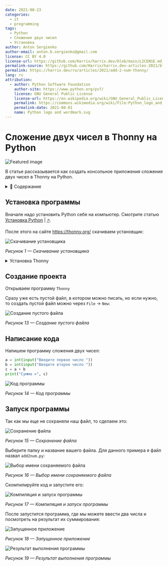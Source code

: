 ```yaml
---
date: 2021-08-23
categories:
  - it
  - programming
tags:
  - Python
  - Сложение двух чисел
  - Установка
author: Anton Sergienko
author-email: anton.b.sergienko@gmail.com
license: CC BY 4.0
license-url: https://github.com/Harrix/harrix.dev/blob/main/LICENSE.md
permalink-source: https://github.com/Harrix/harrix.dev-articles-2021/blob/main/add-2-num-thonny/add-2-num-thonny.md
permalink: https://harrix.dev/ru/articles/2021/add-2-num-thonny/
lang: ru
attribution:
  - author: Python Software Foundation
    author-site: https://www.python.org/psf/
    license: GNU General Public License
    license-url: https://en.wikipedia.org/wiki/GNU_General_Public_License
    permalink: https://commons.wikimedia.org/wiki/File:Python_logo_and_wordmark.svg
    permalink-date: 2021-08-01
    name: Python logo and wordmark.svg
---
```


# Сложение двух чисел в Thonny на Python

![Featured image](featured-image.svg)

В статье рассказывается как создать консольное приложения сложения двух чисел в Thonny на Python.

<details>
<summary>📖 Содержание</summary>

## Содержание

- [Установка программы](#установка-программы)
- [Создание проекта](#создание-проекта)
- [Написание кода](#написание-кода)
- [Запуск программы](#запуск-программы)

</details>

## Установка программы

Вначале надо установить Python себе на компьютер. Смотрите статью [Установка Python](https://github.com/Harrix/harrix.dev-articles-2021/blob/main/install-python/install-python.md) | [🡥](https://harrix.dev/ru/articles/2021/install-python/).

После этого на сайте <https://thonny.org/> скачиваем установщик:

![Скачивание установщика](img/download.png)

_Рисунок 1 — Скачивание установщика_

<details>
<summary>Установка Thonny</summary>

![Выбор установки для всех пользователей](img/install-mode.png)

_Рисунок 2 — Выбор установки для всех пользователей_

![Начальное окно установки](img/install_01.png)

_Рисунок 3 — Начальное окно установки_

![Соглашение с условиями](img/install_02.png)

_Рисунок 4 — Соглашение с условиями_

![Выбор пути установки программы](img/install_03.png)

_Рисунок 5 — Выбор пути установки программы_

![Выбор расположения в меню Пуск](img/install_04.png)

_Рисунок 6 — Выбор расположения в меню Пуск_

![Создание ярлыка на рабочем столе](img/install_05.png)

_Рисунок 7 — Создание ярлыка на рабочем столе_

![Окно перед процессом установки](img/install_06.png)

_Рисунок 8 — Окно перед процессом установки_

![Процесс установки](img/install_07.png)

_Рисунок 9 — Процесс установки_

![Окончание установки](img/install_08.png)

_Рисунок 10 — Окончание установки_

При запуске Thonny вас спросят про язык интерфейса (русский там есть тоже, но не советую его выбирать):

![Настройка программы](img/install_09.png)

_Рисунок 11 — Настройка программы_

![Открытая программа Thonny](img/thonny.png)

_Рисунок 12 — Открытая программа Thonny_

</details>

## Создание проекта

Открываем программу `Thonny`

Сразу уже есть пустой файл, в котором можно писать, но если нужно, то создать пустой файл можно через `File` → `New`:

![Создание пустого файла](img/new-project.png)

_Рисунок 13 — Создание пустого файла_

## Написание кода

Напишем программу сложения двух чисел:

```python
a = int(input("Введите первое число "))
b = int(input("Введите второе число "))
c = a + b
print("Сумма =", c)
```

![Код программы](img/code.png)

_Рисунок 14 — Код программы_

## Запуск программы

Так как мы еще не сохраняли наш файл, то сделаем это:

![Сохранение файла](img/save_01.png)

_Рисунок 15 — Сохранение файла_

Выберите папку и название вашего файла. Для данного примера я файл назвал `add2num.py`:

![Выбор имени сохраняемого файла](img/save_02.png)

_Рисунок 16 — Выбор имени сохраняемого файла_

Скомпилируйте код и запустите его:

![Компиляция и запуск программы](img/run.png)

_Рисунок 17 — Компиляция и запуск программы_

После запустится программа, где мы можете ввести два числа и посмотреть на результат их суммирования:

![Запущенное приложение](img/result_01.png)

_Рисунок 18 — Запущенное приложение_

![Результат выполнения программы](img/result_02.png)

_Рисунок 19 — Результат выполнения программы_
